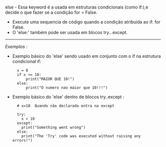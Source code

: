 else - Essa keyword é a usada em estruturas condicionais (como if:),e decide o que fazer se a condição for = False.

- Execute uma sequencia de código quando a condição atribuida ao if: for False.
- O 'else:' também pode ser usada em blocos try...except.

---

*Exemplos* :

- Exemplo básico do 'else' sendo usado em conjunto com o if na estrutura condicional if:

		x = 8
		if x >= 10:
			print("MAIOR QUE 10!")
		else:
			print("O numero nao maior que 10!!!")


- Exemplo básico do 'else' dentro de blocos try..except :
		
		# x=10  Quando não declarado entra na except

		try:
		  x < 10
		except:
		  print("Something went wrong")
		else:
		  print("The 'Try' code was executed without raising any errors!")